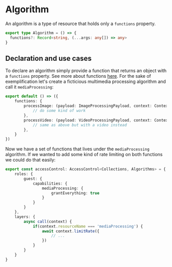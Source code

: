 # Algorithm

An algorithm is a type of resource that holds only a `functions` property.

```ts
export type Algorithm = () => {
  functions?: Record<string, (...args: any[]) => any>
}
```

## Declaration and use cases

To declare an algorithm simply provide a function that returns an object with a `functions` property. See more about functions [here](). For the sake of exemplification let's create a ficticious multimedia processing algorithm and call it `mediaProcessing`:

```ts
export default () => ({
    functions: {
        processImage: (payload: ImageProcessingPayload, context: Context) => {
            // do some kind of work
        },
        processVideo: (payload: VideoProcessingPayload, context: Context) => {
            // same as above but with a video instead
        },
    }
})
```

Now we have a set of functions that lives under the `mediaProcessing` algorithm. If we wanted to add some kind of rate limiting on both functions we could do that easily:

```ts
export const accessControl: AccessControl<Collections, Algorithms> = {
    roles: {
        guest: {
            capabilities: {
                mediaProcessing: {
                    grantEverything: true
                }
            }
        }
    },
    layers: {
        async call(context) {
            if(context.resourceName === 'mediaProcessing') {
                await context.limitRate({
                    // ...
                })
            }
        }
    }
}
```
